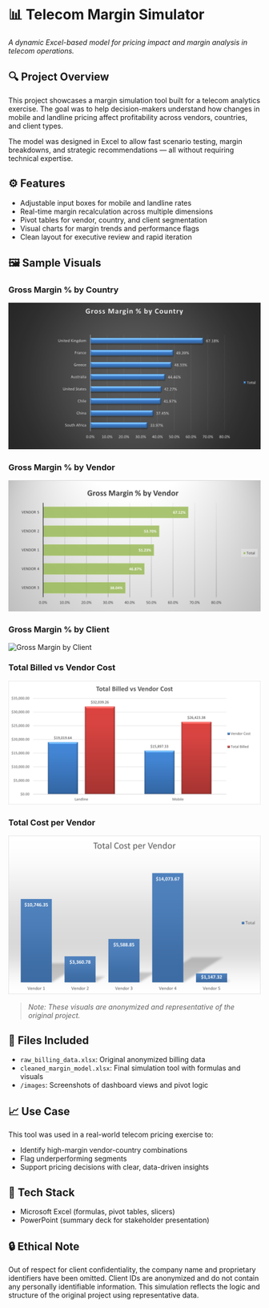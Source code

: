 # 📊 Telecom Margin Simulator  
_A dynamic Excel-based model for pricing impact and margin analysis in telecom operations._

## 🔍 Project Overview  
This project showcases a margin simulation tool built for a telecom analytics exercise. The goal was to help decision-makers understand how changes in mobile and landline pricing affect profitability across vendors, countries, and client types.

The model was designed in Excel to allow fast scenario testing, margin breakdowns, and strategic recommendations — all without requiring technical expertise.

## ⚙️ Features  
- Adjustable input boxes for mobile and landline rates  
- Real-time margin recalculation across multiple dimensions  
- Pivot tables for vendor, country, and client segmentation  
- Visual charts for margin trends and performance flags  
- Clean layout for executive review and rapid iteration

## 🖼️ Sample Visuals

### Gross Margin % by Country  
![Gross Margin by Country](https://github.com/fokaalex007/telecom-margin-simulator-/raw/main/images/GM%20%25%20by%20Country.png)

### Gross Margin % by Vendor  
![Gross Margin by Vendor](https://github.com/fokaalex007/telecom-margin-simulator-/raw/main/images/GM%20%25%20by%20Vendor.png)

### Gross Margin % by Client  
![Gross Margin by Client](https://github.com/fokaalex007/telecom-margin-simulator-/raw/main/images/GM%20%25%20by%20Client.png)

### Total Billed vs Vendor Cost  
![Total Billed vs Vendor Cost](https://github.com/fokaalex007/telecom-margin-simulator-/raw/main/images/Total%20Billed%20vs%20Vendor%20Cost.png)

### Total Cost per Vendor  
![Total Cost per Vendor](https://github.com/fokaalex007/telecom-margin-simulator-/raw/main/images/Total%20Cost%20per%20Vendor.png)

> _Note: These visuals are anonymized and representative of the original project._

## 📁 Files Included  
- `raw_billing_data.xlsx`: Original anonymized billing data  
- `cleaned_margin_model.xlsx`: Final simulation tool with formulas and visuals  
- `/images`: Screenshots of dashboard views and pivot logic

## 📈 Use Case  
This tool was used in a real-world telecom pricing exercise to:
- Identify high-margin vendor-country combinations  
- Flag underperforming segments  
- Support pricing decisions with clear, data-driven insights

## 🧰 Tech Stack  
- Microsoft Excel (formulas, pivot tables, slicers)  
- PowerPoint (summary deck for stakeholder presentation)

## 🔒 Ethical Note  
Out of respect for client confidentiality, the company name and proprietary identifiers have been omitted. Client IDs are anonymized and do not contain any personally identifiable information. This simulation reflects the logic and structure of the original project using representative data.
